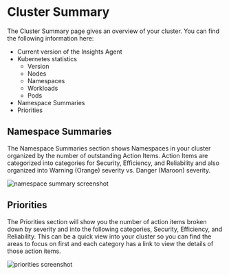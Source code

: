 # Cluster Summary

The Cluster Summary page gives an overview of your cluster. You can find
the following information here:
* Current version of the Insights Agent
* Kubernetes statistics
  * Version
  * Nodes
  * Namespaces
  * Workloads
  * Pods
* Namespace Summaries
* Priorities

## Namespace Summaries
The Namespace Summaries section shows Namespaces in your cluster organized by the number of outstanding Action Items. Action Items are categorized into categories for Security, Efficiency, and Reliability and also organized into Warning (Orange) severity vs. Danger (Maroon) severity.

<img :src="$withBase('/img/cluster-summary-namespaces-summary.png')" alt="namespace summary screenshot">

## Priorities
The Priorities section will show you the number of action items broken down by severity and into the following categories, Security, Efficiency, and Reliability. This can be a quick view into your cluster so you can find the areas to focus on first and each category has a link to view the details of those action items.

<img :src="$withBase('/img/cluster-summary-priorities.png')" alt="priorities screenshot">

